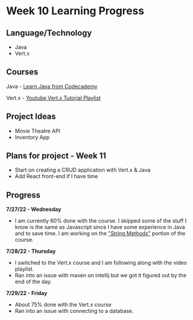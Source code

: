 # Week 10 Learning Progress

## Language/Technology

- Java
- Vert.x

## Courses

Java - [Learn Java from Codecademy](https://www.codecademy.com/learn/learn-java)

Vert.x - [Youtube Vert.x Tutorial Playlist](https://youtube.com/playlist?list=PLkeCJDaCC2ZsnySdg04Aq9D9FpAZY6K5D)

## Project Ideas

- Movie Theatre API
- Inventory App

## Plans for project - Week 11

 - Start on creating a CRUD application with Vert.x & Java
 - Add React front-end if I have time

## Progress

**7/27/22 - Wednesday**

- I am currently 60% done with the course. I skipped some of the stuff I know is the same as Javascript since I have some experience in Java and to save time. I am working on the ["String Methods"](https://www.codecademy.com/courses/learn-java/lessons/java-string-methods/exercises/introduction-to-strings) portion of the course.

**7/28/22 - Thursday**

- I switched to the Vert.x course and I am following along with the video playlist.
- Ran into an issue with maven on intellij but we got it figured out by the end of the day.

**7/29/22 - Friday**

- About 75% done with the Vert.x course
- Ran into an issue with connecting to a database.
